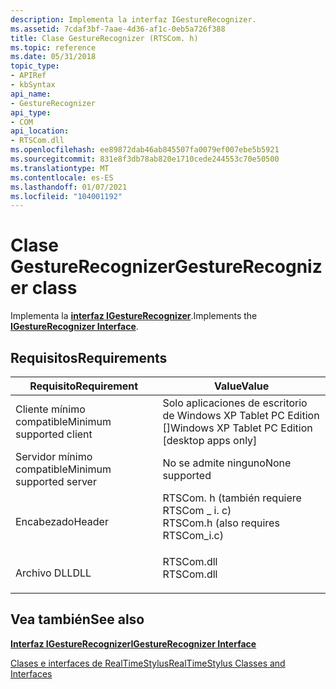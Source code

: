 ```yaml
---
description: Implementa la interfaz IGestureRecognizer.
ms.assetid: 7cdaf3bf-7aae-4d36-af1c-0eb5a726f388
title: Clase GestureRecognizer (RTSCom. h)
ms.topic: reference
ms.date: 05/31/2018
topic_type:
- APIRef
- kbSyntax
api_name:
- GestureRecognizer
api_type:
- COM
api_location:
- RTSCom.dll
ms.openlocfilehash: ee89872dab46ab845507fa0079ef007ebe5b5921
ms.sourcegitcommit: 831e8f3db78ab820e1710cede244553c70e50500
ms.translationtype: MT
ms.contentlocale: es-ES
ms.lasthandoff: 01/07/2021
ms.locfileid: "104001192"
---
```

# <a name="gesturerecognizer-class"></a><span data-ttu-id="036c4-103">Clase GestureRecognizer</span><span class="sxs-lookup"><span data-stu-id="036c4-103">GestureRecognizer class</span></span>

<span data-ttu-id="036c4-104">Implementa la [**interfaz IGestureRecognizer**](/windows/desktop/api/RTSCom/nn-rtscom-igesturerecognizer).</span><span class="sxs-lookup"><span data-stu-id="036c4-104">Implements the [**IGestureRecognizer Interface**](/windows/desktop/api/RTSCom/nn-rtscom-igesturerecognizer).</span></span>

## <a name="requirements"></a><span data-ttu-id="036c4-105">Requisitos</span><span class="sxs-lookup"><span data-stu-id="036c4-105">Requirements</span></span>



| <span data-ttu-id="036c4-106">Requisito</span><span class="sxs-lookup"><span data-stu-id="036c4-106">Requirement</span></span> | <span data-ttu-id="036c4-107">Value</span><span class="sxs-lookup"><span data-stu-id="036c4-107">Value</span></span> |
|-------------------------------------|-----------------------------------------------------------------------------------------------------------------|
| <span data-ttu-id="036c4-108">Cliente mínimo compatible</span><span class="sxs-lookup"><span data-stu-id="036c4-108">Minimum supported client</span></span><br/> | <span data-ttu-id="036c4-109">Solo aplicaciones de escritorio de Windows XP Tablet PC Edition \[\]</span><span class="sxs-lookup"><span data-stu-id="036c4-109">Windows XP Tablet PC Edition \[desktop apps only\]</span></span><br/>                                                   |
| <span data-ttu-id="036c4-110">Servidor mínimo compatible</span><span class="sxs-lookup"><span data-stu-id="036c4-110">Minimum supported server</span></span><br/> | <span data-ttu-id="036c4-111">No se admite ninguno</span><span class="sxs-lookup"><span data-stu-id="036c4-111">None supported</span></span><br/>                                                                                       |
| <span data-ttu-id="036c4-112">Encabezado</span><span class="sxs-lookup"><span data-stu-id="036c4-112">Header</span></span><br/>                   | <dl> <span data-ttu-id="036c4-113"><dt>RTSCom. h (también requiere RTSCom \_ i. c)</dt></span><span class="sxs-lookup"><span data-stu-id="036c4-113"><dt>RTSCom.h (also requires RTSCom\_i.c)</dt></span></span> </dl> |
| <span data-ttu-id="036c4-114">Archivo DLL</span><span class="sxs-lookup"><span data-stu-id="036c4-114">DLL</span></span><br/>                      | <dl> <span data-ttu-id="036c4-115"><dt>RTSCom.dll</dt></span><span class="sxs-lookup"><span data-stu-id="036c4-115"><dt>RTSCom.dll</dt></span></span> </dl>                           |



## <a name="see-also"></a><span data-ttu-id="036c4-116">Vea también</span><span class="sxs-lookup"><span data-stu-id="036c4-116">See also</span></span>

<dl> <dt>

[<span data-ttu-id="036c4-117">**Interfaz IGestureRecognizer**</span><span class="sxs-lookup"><span data-stu-id="036c4-117">**IGestureRecognizer Interface**</span></span>](/windows/desktop/api/RTSCom/nn-rtscom-igesturerecognizer)
</dt> <dt>

[<span data-ttu-id="036c4-118">Clases e interfaces de RealTimeStylus</span><span class="sxs-lookup"><span data-stu-id="036c4-118">RealTimeStylus Classes and Interfaces</span></span>](realtimestylus-classes-and-interfaces.md)
</dt> </dl>

 

 




